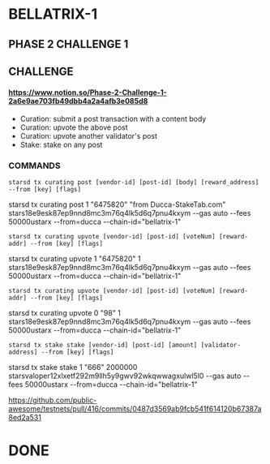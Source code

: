 # BELLATRIX-1
## PHASE 2 CHALLENGE 1

## CHALLENGE 
#### https://www.notion.so/Phase-2-Challenge-1-2a6e9ae703fb49dbb4a2a4afb3e085d8

- Curation: submit a post transaction with a content body
- Curation: upvote the above post
- Curation: upvote another validator's post
- Stake: stake on any post

### COMMANDS
```starsd tx curating post [vendor-id] [post-id] [body] [reward_address] --from [key] [flags]```

starsd tx curating post 1 "6475820" "from Ducca-StakeTab.com" stars18e9esk87ep9nnd8mc3m76q4lk5d6q7pnu4kxym --gas auto --fees 50000ustarx --from=ducca --chain-id="bellatrix-1"

```starsd tx curating upvote [vendor-id] [post-id] [voteNum] [reward-addr] --from [key] [flags]```

starsd tx curating upvote 1 "6475820" 1 stars18e9esk87ep9nnd8mc3m76q4lk5d6q7pnu4kxym --gas auto --fees 50000ustarx --from=ducca --chain-id="bellatrix-1"

```starsd tx curating upvote [vendor-id] [post-id] [voteNum] [reward-addr] --from [key] [flags]```

starsd tx curating upvote 0 "98" 1 stars18e9esk87ep9nnd8mc3m76q4lk5d6q7pnu4kxym --gas auto --fees 50000ustarx --from=ducca --chain-id="bellatrix-1"

```starsd tx stake stake [vendor-id] [post-id] [amount] [validator-address] --from [key] [flags]```

starsd tx stake stake 1 "666" 2000000 starsvaloper12xlxetf292m9llh5y9gwv92wkqwwagxulwl5l0 --gas auto --fees 50000ustarx --from=ducca --chain-id="bellatrix-1"

https://github.com/public-awesome/testnets/pull/416/commits/0487d3569ab9fcb541f614120b67387a8ed2a531

# DONE